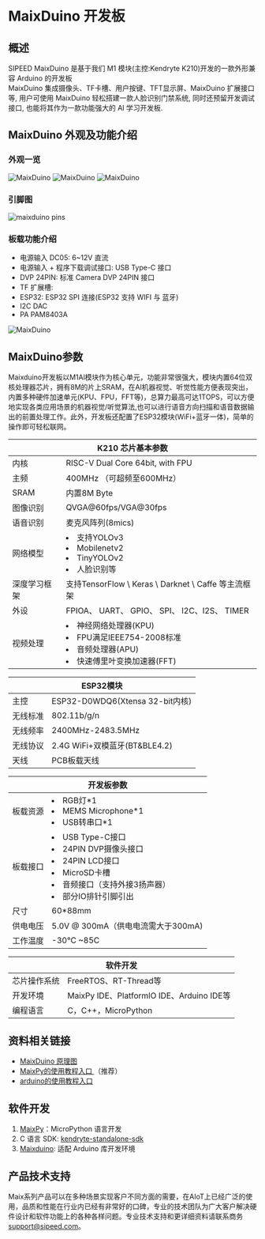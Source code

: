 # MaixDuino 开发板

## 概述

  SIPEED MaixDuino 是基于我们 M1 模块(主控:Kendryte K210)开发的一款外形兼容 Arduino 的开发板
  <br/>MaixDuino 集成摄像头、TF卡槽、用户按键、TFT显示屏、MaixDuino 扩展接口等, 用户可使用 MaixDuino 轻松搭建一款人脸识别门禁系统, 同时还预留开发调试接口, 也能将其作为一款功能强大的 AI 学习开发板.

## MaixDuino 外观及功能介绍

### 外观一览

![MaixDuino](./../assets/dk_board/maix_duino/maixduino_0.png)
![MaixDuino](./../assets/dk_board/maix_duino/maixduino_1.png)
![MaixDuino](./../assets/dk_board/maix_duino/maixduino_2.png)


### 引脚图

![maixduino pins](../assets/dk_board/maix_duino/maixduino_pins_1080.png)

### 板载功能介绍

- 电源输入 DC05: 6~12V 直流
- 电源输入 + 程序下载调试接口: USB Type-C 接口
- DVP 24PIN: 标准 Camera DVP 24PIN 接口
- TF 扩展槽:
- ESP32: ESP32 SPI 连接(ESP32 支持 WIFI 与 蓝牙)
- I2C DAC
- PA PAM8403A

![MaixDuino](./../assets/dk_board/maix_duino/maixduino_3.jpg)

## MaixDuino参数
Maixduino开发板以M1Al模块作为核心单元，功能非常很强大，模块内置64位双核处理器芯片，拥有8M的片上SRAM，在Al机器视觉、听觉性能方便表现突出，内置多种硬件加速单元(KPU、FPU，FFT等)，总算力最高可达1TOPS，可以方便地实现各类应用场景的机器视觉/听觉算法,也可以进行语音方向扫描和语音数据输出的前置处理工作。此外，开发板还配置了ESP32模块(WiFi+蓝牙一体)，简单的操作即可轻松联网。

<table role="table" class="center_table">
    <thead>
        <tr>
            <th colspan = "2">K210 芯片基本参数</th>   
        </tr>
    </thead>
    <tbody>
    <tr>    
        <td>内核</td>
        <td>RISC-V Dual Core 64bit, with FPU</td>
    </tr>
    <tr>
        <td>主频</td>
        <td>400MHz （可超频至600MHz）</td>
    </tr>
    <tr>
        <td>SRAM</td>
        <td>内置8M Byte</td>
    </tr>
    <tr>
        <td>图像识别</td>
        <td>QVGA@60fps/VGA@30fps</td>
    </tr>
    <tr>
        <td>语音识别</td>
        <td>麦克风阵列(8mics)</td>
    </tr>
    <tr>
        <td>网络模型</td>
        <td><li>支持YOLOv3<li>Mobilenetv2<li>TinyYOLOv2<li>人脸识别等</td>
    </tr>
    <tr>
        <td>深度学习框架</td>
        <td>支持TensorFlow \ Keras \ Darknet \ Caffe 等主流框架</td>
    </tr>
    <tr>
        <td>外设</td>
        <td>FPIOA、 UART、 GPIO、 SPI、 I2C、I2S、 TIMER</td>
    </tr>
    <tr>
        <td>视频处理</td>
        <td><li>神经网络处理器(KPU)<li>FPU满足IEEE754-2008标准<li>音频处理器(APU)<li>快速傅里叶变换加速器(FFT)</td>
    </tr>
    </tbody>
</table>
<table role="table" class="center_table">
  <thead>
    <tr>
      <th colspan = "2">ESP32模块</th>
    </tr>
  </thead>
  <tr>
    <td>主控</td>
    <td>ESP32-D0WDQ6(Xtensa 32-bit内核)</td>
  </tr>
  <tr>
    <td>无线标准</td>
    <td>802.11b/g/n</td>
  </tr>
  <tr>
    <td>无线频率</td>
    <td>2400MHz-2483.5MHz</td>
  </tr>
  <tr>
    <td>无线协议</td>
    <td>2.4G WiFi+双模蓝牙(BT&BLE4.2)</td>
  </tr>
  <tr>
    <td>天线</td>
    <td>PCB板载天线</td>
  </tr> 
</table>
<table role="table" class="center_table">
    <thead>
        <tr>
            <th colspan = "2" >开发板参数</th>   
        </tr>
    </thead>
        <td> 板载资源</td>
        <td><li>RGB灯*1<li>MEMS Microphone*1<li>USB转串口*1</td>
    </tr>
    <tr>
        <td>板载接口</td>
        <td><li>USB Type-C接口<li>24PIN DVP摄像头接口<li>24PIN LCD接口<li>MicroSD卡槽<li>音频接口（支持外接3扬声器）<li>部分IO排针引脚引出</td>
    </tr>
    <tr>
        <td>尺寸</td>
        <td>60*88mm</td>
    </tr>
    <tr>
        <td>供电电压</td>
        <td>5.0V @ 300mA（供电电流需大于300mA)</td>
    </tr>
    <tr>
        <td>工作温度</td>
        <td>-30℃ ~85C</td>
    </tr>
</table>
    
<table role="table" class="center_table">
    <thead>
        <tr>
        <th colspan = "2">软件开发</th>
        <tr>
    </thead>
    <tr>
    <td>芯片操作系统</td>
    <td>FreeRTOS、RT-Thread等</td>
    </tr>
    <tr>
    <td>开发环境</td>
    <td>MaixPy IDE、PlatformlO IDE、Arduino IDE等</td>
    </tr>
    <tr>
    <td>编程语言</td>
    <td>C，C++，MicroPython</td>
    </tr>
</table>


## 资料相关链接

- [MaixDuino 原理图](https://dl.sipeed.com/shareURL/MAIX/HDK/Sipeed-Maixduino)
- <a href="/soft/maixpy/zh/" target="_blank"> MaixPy的使用教程入口 </a> （推荐）
- <a href="/soft/maixduino/zh/" target="_blank"> arduino的使用教程入口 </a>

## 软件开发

1. [MaixPy](https://wiki.sipeed.com/maixpy)：MicroPython 语言开发
2. C 语言 SDK: [kendryte-standalone-sdk](https://github.com/kendryte/kendryte-standalone-sdk)
3. [Maixduino](https://github.com/sipeed/Maixduino): 适配 Arduino 库开发环境


## 产品技术支持
Maix系列产品可以在多种场景实现客户不同方面的需要，在AIoT上已经广泛的使用，品质和性能在行业内已经有非常好的口碑，专业的技术团队为广大客户解决硬件设计和软件功能上的各种各样问题。专业技术支持和更详细资料请联系商务<support@sipeed.com>。